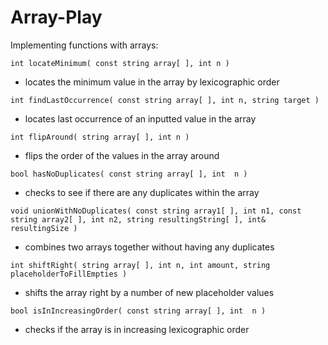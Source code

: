 # Array-Play
Implementing functions with arrays:

`int locateMinimum( const string array[ ], int n )`
* locates the minimum value in the array by lexicographic order

`int findLastOccurrence( const string array[ ], int n, string target )`
* locates last occurrence of an inputted value in the array

`int flipAround( string array[ ], int n )`
* flips the order of the values in the array around

`bool hasNoDuplicates( const string array[ ], int  n )`
* checks to see if there are any duplicates within the array

`void unionWithNoDuplicates( const string array1[ ], int n1, const string array2[ ], int n2, string resultingString[ ], int& resultingSize )`
* combines two arrays together without having any duplicates

`int shiftRight( string array[ ], int n, int amount, string placeholderToFillEmpties )`
* shifts the array right by a number of new placeholder values

`bool isInIncreasingOrder( const string array[ ], int  n )`
* checks if the array is in increasing lexicographic order
